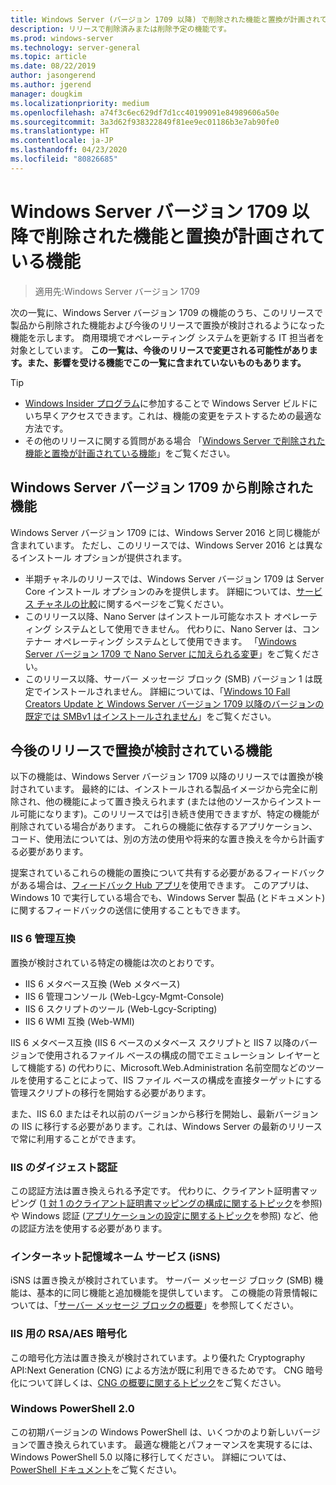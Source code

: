 ```yaml
---
title: Windows Server (バージョン 1709 以降) で削除された機能と置換が計画されている機能
description: リリースで削除済みまたは削除予定の機能です。
ms.prod: windows-server
ms.technology: server-general
ms.topic: article
ms.date: 08/22/2019
author: jasongerend
ms.author: jgerend
manager: dougkim
ms.localizationpriority: medium
ms.openlocfilehash: a74f3c6ec629df7d1cc40199091e84989606a50e
ms.sourcegitcommit: 3a3d62f938322849f81ee9ec01186b3e7ab90fe0
ms.translationtype: HT
ms.contentlocale: ja-JP
ms.lasthandoff: 04/23/2020
ms.locfileid: "80826685"
---
```

# <a name="features-removed-or-planned-for-replacement-starting-with-windows-server-version-1709"></a>Windows Server バージョン 1709 以降で削除された機能と置換が計画されている機能

>適用先:Windows Server バージョン 1709

次の一覧に、Windows Server バージョン 1709 の機能のうち、このリリースで製品から削除された機能および今後のリリースで置換が検討されるようになった機能を示します。 商用環境でオペレーティング システムを更新する IT 担当者を対象としています。 **この一覧は、今後のリリースで変更される可能性があります。また、影響を受ける機能でこの一覧に含まれていないものもあります。** 

> [!TIP]
> - [Windows Insider プログラム](https://insider.windows.com)に参加することで Windows Server ビルドにいち早くアクセスできます。これは、機能の変更をテストするための最適な方法です。
> - その他のリリースに関する質問がある場合 「[Windows Server で削除された機能と置換が計画されている機能](../get-started-19/removed-features.md)」をご覧ください。

## <a name="features-removed-from-windows-server-version-1709"></a>Windows Server バージョン 1709 から削除された機能

Windows Server バージョン 1709 には、Windows Server 2016 と同じ機能が含まれています。 ただし、このリリースでは、Windows Server 2016 とは異なるインストール オプションが提供されます。

- 半期チャネルのリリースでは、Windows Server バージョン 1709 は Server Core インストール オプションのみを提供します。 詳細については、[サービス チャネルの比較](../get-started-19/servicing-channels-19.md)に関するページをご覧ください。
- このリリース以降、Nano Server はインストール可能なホスト オペレーティング システムとして使用できません。 代わりに、Nano Server は、コンテナー オペレーティング システムとして使用できます。 「[Windows Server バージョン 1709 で Nano Server に加えられる変更](nano-in-semi-annual-channel.md)」をご覧ください。
- このリリース以降、サーバー メッセージ ブロック (SMB) バージョン 1 は既定でインストールされません。 詳細については、「[Windows 10 Fall Creators Update と Windows Server バージョン 1709 以降のバージョンの既定では SMBv1 はインストールされません](https://support.microsoft.com/help/4034314/smbv1-is-not-installed-by-default-in-windows)」をご覧ください。


## <a name="features-being-considered-for-replacement-starting-with-subsequent-releases"></a>今後のリリースで置換が検討されている機能

以下の機能は、Windows Server バージョン 1709 以降のリリースでは置換が検討されています。 最終的には、インストールされる製品イメージから完全に削除され、他の機能によって置き換えられます (または他のソースからインストール可能になります)。このリリースでは引き続き使用できますが、特定の機能が削除されている場合があります。 これらの機能に依存するアプリケーション、コード、使用法については、別の方法の使用や将来的な置き換えを今から計画する必要があります。

提案されているこれらの機能の置換について共有する必要があるフィードバックがある場合は、[フィードバック Hub アプリ](https://support.microsoft.com/help/4021566/windows-10-send-feedback-to-microsoft-with-feedback-hub-app)を使用できます。 このアプリは、Windows 10 で実行している場合でも、Windows Server 製品 (とドキュメント) に関するフィードバックの送信に使用することもできます。

### <a name="iis-6-management-compatibility"></a>IIS 6 管理互換
置換が検討されている特定の機能は次のとおりです。

- IIS 6 メタベース互換 (Web メタベース)
- IIS 6 管理コンソール (Web-Lgcy-Mgmt-Console)
- IIS 6 スクリプトのツール (Web-Lgcy-Scripting)
- IIS 6 WMI 互換 (Web-WMI)

IIS 6 メタベース互換 (IIS 6 ベースのメタベース スクリプトと IIS 7 以降のバージョンで使用されるファイル ベースの構成の間でエミュレーション レイヤーとして機能する) の代わりに、Microsoft.Web.Administration 名前空間などのツールを使用することによって、IIS ファイル ベースの構成を直接ターゲットにする管理スクリプトの移行を開始する必要があります。

また、IIS 6.0 またはそれ以前のバージョンから移行を開始し、最新バージョンの IIS に移行する必要があります。これは、Windows Server の最新のリリースで常に利用することができます。


### <a name="iis-digest-authentication"></a>IIS のダイジェスト認証
この認証方法は置き換えられる予定です。 代わりに、クライアント証明書マッピング ([1 対 1 のクライアント証明書マッピングの構成に関するトピック](https://docs.microsoft.com/iis/manage/configuring-security/configuring-one-to-one-client-certificate-mappings)を参照) や Windows 認証 ([アプリケーションの設定に関するトピック](https://docs.microsoft.com/iis-administration/configuration/appsettings.json)を参照) など、他の認証方法を使用する必要があります。

### <a name="internet-storage-name-service-isns"></a>インターネット記憶域ネーム サービス (iSNS)
iSNS は置き換えが検討されています。 サーバー メッセージ ブロック (SMB) 機能は、基本的に同じ機能と追加機能を提供しています。 この機能の背景情報については、「[サーバー メッセージ ブロックの概要](https://technet.microsoft.com/library/hh831795(v=ws.11).aspx)」を参照してください。

### <a name="rsaaes-encryption-for-iis"></a>IIS 用の RSA/AES 暗号化 
この暗号化方法は置き換えが検討されています。より優れた Cryptography API:Next Generation (CNG) による方法が既に利用できるためです。 CNG 暗号化について詳しくは、[CNG の概要に関するトピック](https://msdn.microsoft.com/library/windows/desktop/aa375276(v=vs.85).aspx)をご覧ください。

### <a name="windows-powershell-20"></a>Windows PowerShell 2.0
この初期バージョンの Windows PowerShell は、いくつかのより新しいバージョンで置き換えられています。 最適な機能とパフォーマンスを実現するには、Windows PowerShell 5.0 以降に移行してください。 詳細については、[PowerShell ドキュメント](https://docs.microsoft.com/powershell/index?view=powershell-5.1)をご覧ください。

